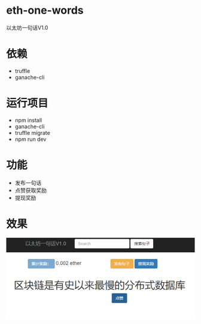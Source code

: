 # eth-one-words
以太坊一句话V1.0

# 依赖
- truffle
- ganache-cli

# 运行项目
- npm install
- ganache-cli 
- truffle migrate
- npm run dev

# 功能
- 发布一句话
- 点赞获取奖励
- 提现奖励

# 效果
![](./demo.png)

